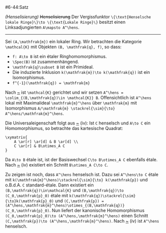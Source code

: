 #6-44:Satz

*(Henselisierung)* ~~Henselisierung~~ Der Vergissfunktor `\{\text{Henselsche lokale Ringe}\}\to \{\text{Lokale Ringe}\}` besitzt einen Linksadjungierten `A\mapsto A^\hens`.

---

Sei `(A,\mathfrak{m})` ein lokaler Ring. Wir betrachten die Kategorie `\mathcal{K}` mit Objekten `(B, \mathfrak{q}, f)`, so dass:

* `f: A\to B` ist ein étaler Ringhomomorphismus.
* `\Spec(B)` ist zusammenhängend.
* `\mathfrak{q}\subset B` ist ein Primideal.
* Die induzierte Inklusion `k(\mathfrak{m})\to k(\mathfrak{q})` ist ein Isomorphismus.
* `f^{-1}(\mathfrak{q}) = \mathfrak{m}`

Nach [~](#6-14) ist `\mathcal{K}` gerichtet und wir setzen `A^\hens = \colim_{(B,\mathfrak{q})\in \mathcal{K}} B`. Offensichtlich ist `A^\hens` lokal mit Maximalideal `\mathfrak{m}^\hens` über `\mathfrak{m}` mit Isomorphismus `A/\mathfrak{m} \stackrel{\sim}{\to} A^\hens/\mathfrak{m}^\hens`.

Die Universaleigenschaft folgt aus [~](#6-38) (iv): Ist `C` henselsch und `A\to C` ein Homomorphismus, so betrachte das kartesische Quadrat:

    \xymatrix{
        A \ar[r] \ar[d] & B \ar[d] \\
        C \ar[r] & B\otimes_A C
    }

Da `A\to B` étale ist, ist der Basiswechsel `C\to B\otimes_A C` ebenfalls étale. Nach [~](#6-38) (iv) existiert ein Schnitt `B\otimes_A C\to C`.

Zu zeigen ist noch, dass `A^\hens` henselsch ist. Dazu sei `A^\hens\to C` étale mit `k(\mathfrak{m}^\hens)\stackrel{\sim}{\to} k(\mathfrak{p})` und o.B.d.A. `C` standard-étale. Dann existiert ein `(B,\mathfrak{q})\in\mathcal{K}` und `(B,\mathfrak{q})\to (C_0,\mathfrak{p}_0)` étale mit `k(\mathfrak{q})\stackrel{\sim}{\to}k(\mathfrak{p}_0)` und `(C,\mathfrak{p}) = (A^\hens,\mathfrak{m}^\hens)\otimes_{(B,\mathfrak{q})}(C_0,\mathfrak{p}_0)`. Nun liefert der kanonische Homomorphismus `(C_0,\mathfrak{p}_0)\to (A^\hens,\mathfrak{m}^\hens)` einen Schnitt `(C,\mathfrak{p})\to (A^\hens,\mathfrak{m}^\hens)`. Nach [~](#6-38) (iv) ist `A^\hens` henselsch.
